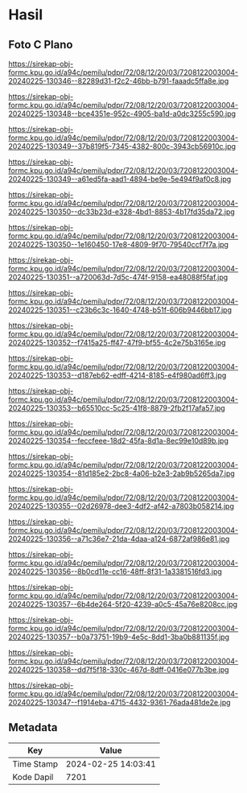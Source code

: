 # Hasil

## Foto C Plano

https://sirekap-obj-formc.kpu.go.id/a94c/pemilu/pdpr/72/08/12/20/03/7208122003004-20240225-130346--82289d31-f2c2-46bb-b791-faaadc5ffa8e.jpg

https://sirekap-obj-formc.kpu.go.id/a94c/pemilu/pdpr/72/08/12/20/03/7208122003004-20240225-130348--bce4351e-952c-4905-ba1d-a0dc3255c590.jpg

https://sirekap-obj-formc.kpu.go.id/a94c/pemilu/pdpr/72/08/12/20/03/7208122003004-20240225-130349--37b819f5-7345-4382-800c-3943cb56910c.jpg

https://sirekap-obj-formc.kpu.go.id/a94c/pemilu/pdpr/72/08/12/20/03/7208122003004-20240225-130349--a61ed5fa-aad1-4894-be9e-5e494f9af0c8.jpg

https://sirekap-obj-formc.kpu.go.id/a94c/pemilu/pdpr/72/08/12/20/03/7208122003004-20240225-130350--dc33b23d-e328-4bd1-8853-4b17fd35da72.jpg

https://sirekap-obj-formc.kpu.go.id/a94c/pemilu/pdpr/72/08/12/20/03/7208122003004-20240225-130350--1e160450-17e8-4809-9f70-79540ccf7f7a.jpg

https://sirekap-obj-formc.kpu.go.id/a94c/pemilu/pdpr/72/08/12/20/03/7208122003004-20240225-130351--a720063d-7d5c-474f-9158-ea48088f5faf.jpg

https://sirekap-obj-formc.kpu.go.id/a94c/pemilu/pdpr/72/08/12/20/03/7208122003004-20240225-130351--c23b6c3c-1640-4748-b51f-606b9446bb17.jpg

https://sirekap-obj-formc.kpu.go.id/a94c/pemilu/pdpr/72/08/12/20/03/7208122003004-20240225-130352--f7415a25-ff47-47f9-bf55-4c2e75b3165e.jpg

https://sirekap-obj-formc.kpu.go.id/a94c/pemilu/pdpr/72/08/12/20/03/7208122003004-20240225-130353--d187eb62-edff-4214-8185-e4f980ad6ff3.jpg

https://sirekap-obj-formc.kpu.go.id/a94c/pemilu/pdpr/72/08/12/20/03/7208122003004-20240225-130353--b65510cc-5c25-41f8-8879-2fb2f17afa57.jpg

https://sirekap-obj-formc.kpu.go.id/a94c/pemilu/pdpr/72/08/12/20/03/7208122003004-20240225-130354--feccfeee-18d2-45fa-8d1a-8ec99e10d89b.jpg

https://sirekap-obj-formc.kpu.go.id/a94c/pemilu/pdpr/72/08/12/20/03/7208122003004-20240225-130354--81d185e2-2bc8-4a06-b2e3-2ab9b5265da7.jpg

https://sirekap-obj-formc.kpu.go.id/a94c/pemilu/pdpr/72/08/12/20/03/7208122003004-20240225-130355--02d26978-dee3-4df2-af42-a7803b058214.jpg

https://sirekap-obj-formc.kpu.go.id/a94c/pemilu/pdpr/72/08/12/20/03/7208122003004-20240225-130356--a71c36e7-21da-4daa-a124-6872af986e81.jpg

https://sirekap-obj-formc.kpu.go.id/a94c/pemilu/pdpr/72/08/12/20/03/7208122003004-20240225-130356--8b0cd11e-cc16-48ff-8f31-1a3381516fd3.jpg

https://sirekap-obj-formc.kpu.go.id/a94c/pemilu/pdpr/72/08/12/20/03/7208122003004-20240225-130357--6b4de264-5f20-4239-a0c5-45a76e8208cc.jpg

https://sirekap-obj-formc.kpu.go.id/a94c/pemilu/pdpr/72/08/12/20/03/7208122003004-20240225-130357--b0a73751-19b9-4e5c-8dd1-3ba0b881135f.jpg

https://sirekap-obj-formc.kpu.go.id/a94c/pemilu/pdpr/72/08/12/20/03/7208122003004-20240225-130358--dd7f5f18-330c-467d-8dff-0416e077b3be.jpg

https://sirekap-obj-formc.kpu.go.id/a94c/pemilu/pdpr/72/08/12/20/03/7208122003004-20240225-130347--f1914eba-4715-4432-9361-76ada481de2e.jpg


## Metadata

| Key        | Value               |
| ---------- | ------------------- |
| Time Stamp | 2024-02-25 14:03:41 |
| Kode Dapil | 7201                |



